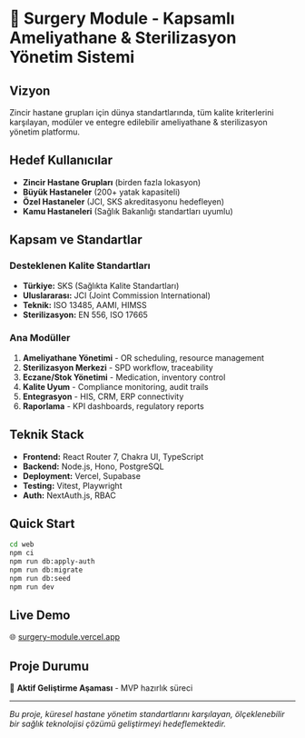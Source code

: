 # 🏥 Surgery Module - Kapsamlı Ameliyathane & Sterilizasyon Yönetim Sistemi

## Vizyon
Zincir hastane grupları için dünya standartlarında, tüm kalite kriterlerini karşılayan, modüler ve entegre edilebilir ameliyathane & sterilizasyon yönetim platformu.

## Hedef Kullanıcılar
- **Zincir Hastane Grupları** (birden fazla lokasyon)
- **Büyük Hastaneler** (200+ yatak kapasiteli)
- **Özel Hastaneler** (JCI, SKS akreditasyonu hedefleyen)
- **Kamu Hastaneleri** (Sağlık Bakanlığı standartları uyumlu)

## Kapsam ve Standartlar

### Desteklenen Kalite Standartları
- **Türkiye:** SKS (Sağlıkta Kalite Standartları)
- **Uluslararası:** JCI (Joint Commission International)
- **Teknik:** ISO 13485, AAMI, HIMSS
- **Sterilizasyon:** EN 556, ISO 17665

### Ana Modüller
1. **Ameliyathane Yönetimi** - OR scheduling, resource management
2. **Sterilizasyon Merkezi** - SPD workflow, traceability
3. **Eczane/Stok Yönetimi** - Medication, inventory control
4. **Kalite Uyum** - Compliance monitoring, audit trails
5. **Entegrasyon** - HIS, CRM, ERP connectivity
6. **Raporlama** - KPI dashboards, regulatory reports

## Teknik Stack
- **Frontend:** React Router 7, Chakra UI, TypeScript
- **Backend:** Node.js, Hono, PostgreSQL
- **Deployment:** Vercel, Supabase
- **Testing:** Vitest, Playwright
- **Auth:** NextAuth.js, RBAC

## Quick Start
```bash
cd web
npm ci
npm run db:apply-auth
npm run db:migrate
npm run db:seed
npm run dev
```

## Live Demo
🌐 [surgery-module.vercel.app](https://surgery-module.vercel.app/)

## Proje Durumu
🚧 **Aktif Geliştirme Aşaması** - MVP hazırlık süreci

---
*Bu proje, küresel hastane yönetim standartlarını karşılayan, ölçeklenebilir bir sağlık teknolojisi çözümü geliştirmeyi hedeflemektedir.*